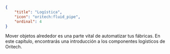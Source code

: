```json
{
	"title": "Logística",
	"icon": "oritech:fluid_pipe",
	"ordinal": 4
}
```

Mover objetos alrededor es una parte vital de automatizar tus fábricas. En este capítulo, encontrarás una introducción a los componentes
logísticos de Oritech.
